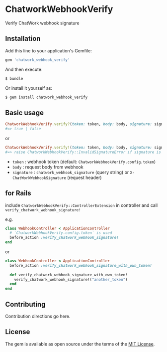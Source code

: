 # ChatworkWebhookVerify
Verify ChatWork webhook signature

## Installation
Add this line to your application's Gemfile:

```ruby
gem 'chatwork_webhook_verify'
```

And then execute:
```bash
$ bundle
```

Or install it yourself as:
```bash
$ gem install chatwork_webhook_verify
```

## Basic usage
```ruby
ChatworkWebhookVerify.verify?(token: token, body: body, signature: signature)
#=> true | false
```

or 

```ruby
ChatworkWebhookVerify.verify!(token: token, body: body, signature: signature)
#=> raise ChatworkWebhookVerify::InvalidSignatureError if signature is invalid
```

* `token` : webhook token (default: `ChatworkWebhookVerify.config.token`)
* `body` : request body from webhook
* `signature` : `chatwork_webhook_signature` (query string) or `X-ChatWorkWebhookSignature` (request header)

## for Rails
include `ChatworkWebhookVerify::ControllerExtension` in controller and call `verify_chatwork_webhook_signature!`

e.g.

```ruby
class WebhookController < ApplicationController
  # `ChatworkWebhookVerify.config.token` is used
  before_action :verify_chatwork_webhook_signature!
end
```

or

```ruby
class WebhookController < ApplicationController
  before_action :verify_chatwork_webhook_signature_with_own_token!
  
  def verify_chatwork_webhook_signature_with_own_token!
    verify_chatwork_webhook_signature!("another_token")
  end
end
```

## Contributing
Contribution directions go here.

## License
The gem is available as open source under the terms of the [MIT License](https://opensource.org/licenses/MIT).
